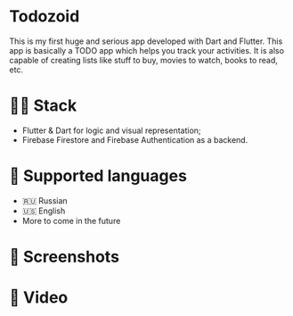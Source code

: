 # Todozoid
This is my first huge and serious app developed with Dart and Flutter.
This app is basically a TODO app which helps you track your activities. It is also capable of creating lists like stuff to buy, movies to watch, books to read, etc.
# 👨‍💻 Stack
* Flutter & Dart for logic and visual representation;
* Firebase Firestore and Firebase Authentication as a backend.

# 📙 Supported languages
* 🇷🇺 Russian
* 🇺🇸 English
* More to come in the future

# 📸 Screenshots
# 🎥 Video
